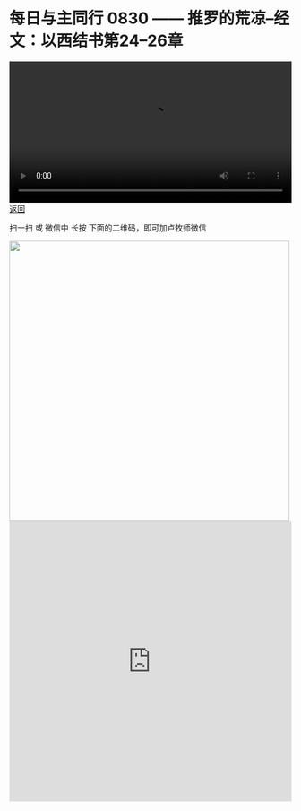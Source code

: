 # 每日与主同行 0830 —— 推罗的荒凉–经文：以西结书第24–26章

<video width='100%' controls src='https://go2024.simai.life/api?redirect=https://r2.savefamily.net/@pastorpaulqiankunlu618/NBW9k-RfG9Q.mp4?metric=PastorLu%26keyword=webpage%26type=video%26bot=26%26to=webpage'></video>
<a href='../daily.html'> 返回 </a>
<p>扫一扫 或 微信中 长按 下面的二维码，即可加卢牧师微信</p>
<img src='https://r2.savefamily.net/OVagt1.JPG' width='500px' />



<iframe width="100%" height="500" src="https://www.youtube.com/embed/NBW9k-RfG9Q?si=zz5OCgHQvyW71w8c&amp;controls=0" title="YouTube video player" frameborder="0" allow="accelerometer; autoplay; clipboard-write; encrypted-media; gyroscope; picture-in-picture; web-share" referrerpolicy="strict-origin-when-cross-origin" allowfullscreen></iframe>